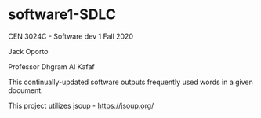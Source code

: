 # software1-SDLC
CEN 3024C - Software dev 1 Fall 2020

Jack Oporto

Professor Dhgram Al Kafaf


This continually-updated software outputs frequently used words in a given document.

This project utilizes jsoup - https://jsoup.org/
